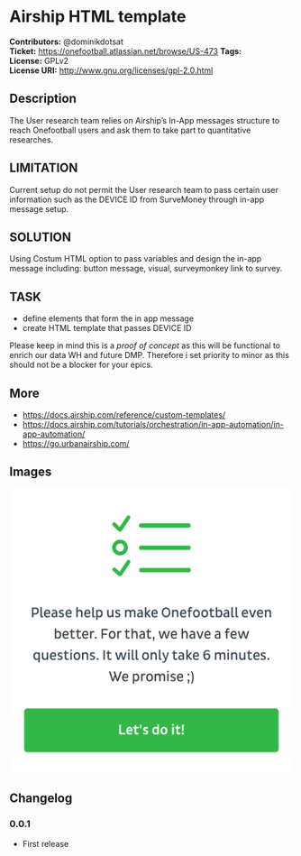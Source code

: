 # Airship HTML template #
**Contributors:**      @dominikdotsat  
**Ticket:**			   https://onefootball.atlassian.net/browse/US-473
**Tags:**  
**License:**           GPLv2  
**License URI:**       http://www.gnu.org/licenses/gpl-2.0.html  


## Description ##

The User research team relies on Airship’s In-App messages structure to reach Onefootball users and ask them to take part to quantitative researches. 

## LIMITATION ##

Current setup do not permit the User research team to pass certain user information such as the DEVICE ID from SurveMoney through in-app message setup. 

## SOLUTION ##

Using Costum HTML option to pass variables and design the in-app message including: button message, visual, surveymonkey link to survey. 

## TASK ##

* define elements that form the in app message
* create HTML template that passes DEVICE ID 

Please keep in mind this is a *proof of concept* as this will be functional to enrich our data WH and future DMP. Therefore i set priority to minor as this should not be a blocker for your epics. 

## More ##
* https://docs.airship.com/reference/custom-templates/
* https://docs.airship.com/tutorials/orchestration/in-app-automation/in-app-automation/
* https://go.urbanairship.com/

## Images ##

![Alt Visual IN-APP message](visual1.png?raw=true "Visual IN-APP message")


## Changelog ##

### 0.0.1 ###
* First release